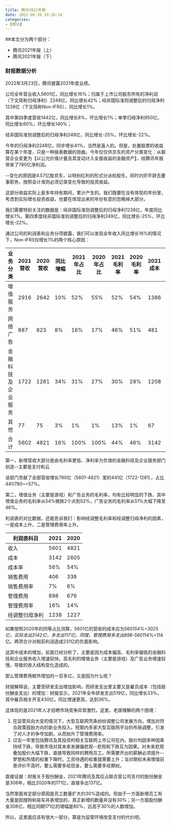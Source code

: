 ```yaml
---
title: 腾讯2021年报
date: 2022-06-26 19:26:14
categories: 
- [腾讯]
---
```


##本文分为两个部分：

- 腾讯2021年报（上）
- 腾讯2021年报（下）

### 财报数据分析

2022年3月23日，腾讯披露2021年度业绩。

公司全年营业收入5601亿，同比增长16%；归属于上市公司股东所有的净利润（下文简称归母净利）2248亿，同比增长42%；经非国际准则调整后的归母净利1238亿（下文简称Non-IFRS），同比增长1%。

其中第四季度营收1442亿，同比增长8%，环比增长1%；单季归母净利950亿，同比增长60%，环比增长140%；

经非国际准则调整后的归母净利249亿，同比增长-25%，环比增长-22%。

今年的归母净利2248亿，同步增长41%，当然是喜人的。但是，处置股票的收益算在某个年度，只是一种报表数据的扭曲。今年仅仅供京东的资产分类变化：从联营企业变更为【以公允价值计量且其变动计入全面收益的金融资产】，给腾讯年报带来了780亿净利润。

--变化的原因是4.57亿股京东，以特别红利的形式分派给股东，同时刘炽平辞去董事职务，按照会计准则必须记录变化导致的投资收益。

这部分收益实际上是多年持有期间，累计产生的。我们既要在没有体现的年份里，考虑到实际增长投资收益，也要在体现出来的年份有意的忽略掉大部分。

我们需要特别关注的数据是：经非国际准则调整后的归母净利1238亿，年度同比增长1%。第四季度经非国际准则调整后的归母净利249亿，同比增长-25%，环比增长-22%。

通过公司的利润表和业务分项披露，我们可以发现全年收入同比增长16%的情况下，Non-IFRS仅增长1%的两个核心原因：

|   业务分类    | 2021营收 | 2020营收 | 同比增幅 | 2021年占比 | 2020年占比 | 2021毛利率 | 2020毛利率 | 2021成本 | 2020成本 |
| :-------: | ------ | ------ | ---- | ------- | ------- | ------- | ------- | ------ | ------ |
|   增值服务    | 2916   | 2642   | 10%  | 52%     | 55%     | 52%     | 54%     | 1386   | 1213   |
|   网络广告    | 887    | 823    | 8%   | 16%     | 17%     | 46%     | 51%     | 481    | 400    |
| 金融科技及企业服务 | 1722   | 1281   | 34%  | 31%     | 27%     | 30%     | 28%     | 1208   | 918    |
|    其他     | 77     | 75     | 3%   | 1%      | 1%      | 13%     | 1%      | 67     | 74     |
|    合计     | 5602   | 4821   | 16%  | 100%    | 100%    | 44%     | 46%     | 3142   | 2605   |

第一，新增营收大部分是由毛利率更低、净利率为负值的金融科技及企业服务部门创造--主要是支付和云

该部门贡献了全部营收增长780亿（5601-4821）里的441亿（1722-1281），占比441/780~=57%。

第二，增值业务（主要是游戏）和广告业务的毛利率，均有比较明显的下跌，其中增值业务的毛利率从54%微跌2个点到52%，广告业务的毛利率从51%大幅下降至46%。

利润表的对比数据，还能告诉我们：影响经调整毛利率和经调整归母净利的因素，一是成本上升，二是管理费用率上升。

| 利润表科目   | 2021 | 2020 |
| ------- | ---- | ---- |
| 收入      | 5601 | 4821 |
| 成本      | 3142 | 2605 |
| 成本率     | 56%  | 54%  |
| 销售费用    | 406  | 338  |
| 销售费用率   | 7%   | 6%   |
| 管理费用    | 898  | 676  |
| 管理费用率   | 16%  | 14%  |
| 经调整归母净利 | 1238 | 1227 |

如果按照2020年的同等占比测算，5601亿的营收的成本应为5601*54%=3025亿，实际支出3142亿，多支出117亿。同理，管理费用多支出898-5601*14%=114亿。两项合计对税前利润造成231亿的负面影响。

这其中成本的增加，前面已经分析了，主要是因为成本偏高、毛利率偏低的金融科技和企业服务收入增速较快，高毛利的增值业务（主要是游戏）及广告业务增速较慢，导致的收入结构变化造成的。

那么管理费用额外增加的一百多亿，又是因为什么呢？

财报解释说，主要受研发支出增加影响，而研发支出里主要又是雇员成本（包括股份酬金支出）的增加：财报显示，2021年全年研发支出519亿，同比增长33%，其中雇员相关开支430亿，同比增速更高，达到36%。

这体现的是2021年人才招聘市场竞争异常激烈，这里，老唐理解的两个困境：

1. 在监管风向大变的情况下，大型互联网凭条纷纷调整公司发展方向，增加对符合政策鼓励方向的新业务投入。短期内多家大型互联网平台的布局调整，引发了对人才的争夺加剧，从而抬升了管理费用率。
2. 过去一年里包括腾讯及其投资的相关互联网上市公司在内，股价均因多种因素持续下跌，导致市场对其未来发展偏悲观--悲观和下跌互为因果。对未来悲观叠加股价大幅下跌，直接导致同样的聘用员工，所需要开出的薪酬必须提升--梦想和热情的权重下降时，工资待遇的权重就需要上升；当对期权未来增值前景评价不高时，要么需要多给现金，要么需要多给期权。

直接证据：财报关于股份酬金，2021年腾讯及其应占联合营公司支付的股份酬金是308年，相比2020年的171亿，直接多出137亿。

当然里面肯定部分原因是员工数量扩大约30%造成的。但由于一方面新增员工有大量是因搜狗和易车并表增加的，真正新增的数量并没有30%；另一方面股份酬金308亿，相比同期171亿的增幅是80%，远高于30%的人数增加。

所以，这里面应该有很大一部分，算是为监管环境改变支付的代价吧。



